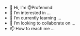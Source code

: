 - 👋 Hi, I’m @Profemmd
- 👀 I’m interested in ...
- 🌱 I’m currently learning ...
- 💞️ I’m looking to collaborate on ...
- 📫 How to reach me ...

<!---
Profemmd/Profemmd is a ✨ special ✨ repository because its `README.md` (this file) appears on your GitHub profile.
Pruebas de cacei
--->
